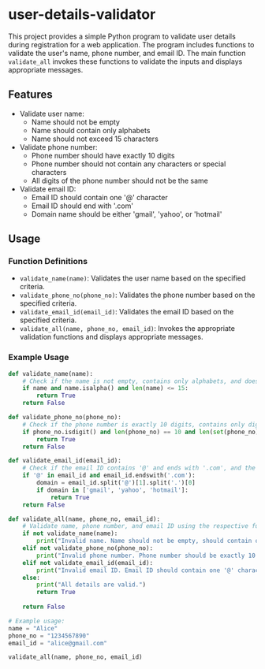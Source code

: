 # user-details-validator

This project provides a simple Python program to validate user details during registration for a web application. The program includes functions to validate the user's name, phone number, and email ID. The main function `validate_all` invokes these functions to validate the inputs and displays appropriate messages.

## Features

- Validate user name:
  - Name should not be empty
  - Name should contain only alphabets
  - Name should not exceed 15 characters
- Validate phone number:
  - Phone number should have exactly 10 digits
  - Phone number should not contain any characters or special characters
  - All digits of the phone number should not be the same
- Validate email ID:
  - Email ID should contain one '@' character
  - Email ID should end with '.com'
  - Domain name should be either 'gmail', 'yahoo', or 'hotmail'

## Usage

### Function Definitions

- `validate_name(name)`: Validates the user name based on the specified criteria.
- `validate_phone_no(phone_no)`: Validates the phone number based on the specified criteria.
- `validate_email_id(email_id)`: Validates the email ID based on the specified criteria.
- `validate_all(name, phone_no, email_id)`: Invokes the appropriate validation functions and displays appropriate messages.

### Example Usage

```python
def validate_name(name):
    # Check if the name is not empty, contains only alphabets, and does not exceed 15 characters
    if name and name.isalpha() and len(name) <= 15:
        return True
    return False

def validate_phone_no(phone_no):
    # Check if the phone number is exactly 10 digits, contains only digits, and all digits are not the same
    if phone_no.isdigit() and len(phone_no) == 10 and len(set(phone_no)) > 1:
        return True
    return False

def validate_email_id(email_id):
    # Check if the email ID contains '@' and ends with '.com', and the domain name is either 'gmail', 'yahoo', or 'hotmail'
    if '@' in email_id and email_id.endswith('.com'):
        domain = email_id.split('@')[1].split('.')[0]
        if domain in ['gmail', 'yahoo', 'hotmail']:
            return True
    return False

def validate_all(name, phone_no, email_id):
    # Validate name, phone number, and email ID using the respective functions
    if not validate_name(name):
        print("Invalid name. Name should not be empty, should contain only alphabets, and should not exceed 15 characters.")
    elif not validate_phone_no(phone_no):
        print("Invalid phone number. Phone number should be exactly 10 digits, should not contain any characters or special characters, and all digits should not be the same.")
    elif not validate_email_id(email_id):
        print("Invalid email ID. Email ID should contain one '@' character, end with '.com', and the domain name should be either 'gmail', 'yahoo', or 'hotmail'.")
    else:
        print("All details are valid.")
        return True
    
    return False

# Example usage:
name = "Alice"
phone_no = "1234567890"
email_id = "alice@gmail.com"

validate_all(name, phone_no, email_id)
